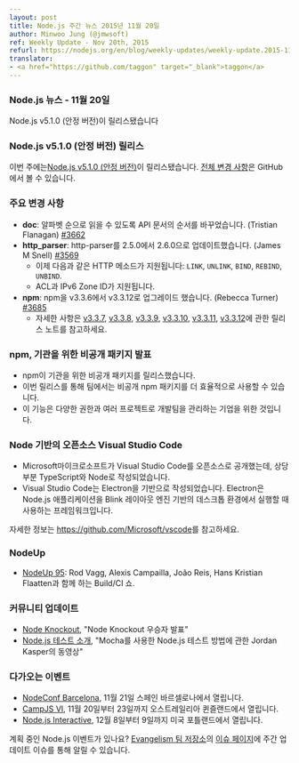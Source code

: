 ```yaml
---
layout: post
title: Node.js 주간 뉴스 2015년 11월 20일
author: Minwoo Jung (@jmwsoft)
ref: Weekly Update - Nov 20th, 2015
refurl: https://nodejs.org/en/blog/weekly-updates/weekly-update.2015-11-20/
translator:
- <a href="https://github.com/taggon" target="_blank">taggon</a>
---
```


<!--
### Node.js News — November 20th
Node.js v5.1.0 (Stable) is released
-->
### Node.js 뉴스 - 11월 20일
Node.js v5.1.0 (안정 버전)이 릴리스됐습니다

<!--
### Node.js v5.1.0 (Stable) Releases

This week we have one release: [Node.js v5.1.0 (Stable)](https://nodejs.org/en/blog/release/v5.1.0/). Complete changelog from previous releases can be found [on GitHub](https://github.com/nodejs/node/blob/master/CHANGELOG.md).
-->
### Node.js v5.1.0 (안정 버전) 릴리스

이번 주에는[Node.js v5.1.0 (안정 버전)](https://nodejs.org/en/blog/release/v5.1.0/)이 릴리스됐습니다. [전체 변경 사항](https://github.com/nodejs/node/blob/master/CHANGELOG.md)은 GitHub에서 볼 수 있습니다.

<!--
### Notable changes

* **doc**: All of the API docs have been re-ordered so as to read in alphabetical order (Tristian Flanagan) [#3662](https://github.com/nodejs/node/pull/3662).
* **http_parser**: update http-parser to 2.6.0 from 2.5.0 (James M Snell) [#3569](https://github.com/nodejs/node/pull/3569).
  - Now supports the following HTTP methods: `LINK`, `UNLINK`, `BIND`, `REBIND`, `UNBIND`.
  - Also added ACL and IPv6 Zone ID support.
* **npm**: upgrade npm to 3.3.12 from v3.3.6 (Rebecca Turner) [#3685](https://github.com/nodejs/node/pull/3685).
  - See the release notes for [v3.3.7](https://github.com/npm/npm/releases/tag/v3.3.7), [v3.3.8](https://github.com/npm/npm/releases/tag/v3.3.8), [v3.3.9](https://github.com/npm/npm/releases/tag/v3.3.9), [v3.3.10](https://github.com/npm/npm/releases/tag/v3.3.10), [v3.3.11](https://github.com/npm/npm/releases/tag/v3.3.11), and [v3.3.12](https://github.com/npm/npm/releases/tag/v3.3.12) for more details.
-->
### 주요 변경 사항

* **doc**: 알파벳 순으로 읽을 수 있도록 API 문서의 순서를 바꾸었습니다. (Tristian Flanagan) [#3662](https://github.com/nodejs/node/pull/3662)
* **http_parser**: http-parser를 2.5.0에서 2.6.0으로 업데이트했습니다. (James M Snell) [#3569](https://github.com/nodejs/node/pull/3569)
  - 이제 다음과 같은 HTTP 메소드가 지원됩니다: `LINK`, `UNLINK`, `BIND`, `REBIND`, `UNBIND`.
  - ACL과 IPv6 Zone ID가 지원됩니다.
* **npm**: npm을 v3.3.6에서 v3.3.12로 업그레이드 했습니다. (Rebecca Turner) [#3685](https://github.com/nodejs/node/pull/3685)
  - 자세한 사항은 [v3.3.7](https://github.com/npm/npm/releases/tag/v3.3.7), [v3.3.8](https://github.com/npm/npm/releases/tag/v3.3.8), [v3.3.9](https://github.com/npm/npm/releases/tag/v3.3.9), [v3.3.10](https://github.com/npm/npm/releases/tag/v3.3.10), [v3.3.11](https://github.com/npm/npm/releases/tag/v3.3.11), [v3.3.12](https://github.com/npm/npm/releases/tag/v3.3.12)에 관한 릴리스 노트를 참고하세요.

<!--
### npm announces Private Packages for Organizations

* npm released a set of features: Private Packages for Organizations.
* This release allows teams to use private npm packages more effectively. 
* It’s intended for businesses that manage developer teams, with varying permissions and multiple projects.
-->
### npm, 기관을 위한 비공개 패키지 발표

* npm이 기관을 위한 비공개 패키지를 릴리스했습니다.
* 이번 릴리스를 통해 팀에서는 비공개 npm 패키지를 더 효율적으로 사용할 수 있습니다.
* 이 기능은 다양한 권한과 여러 프로젝트로 개발팀을 관리하는 기업을 위한 것입니다.

<!--
### Open-sourced Visual Studio Code is based on Node

* Microsoft has open-sourced Visual Studio Code and it's a lot of TypeScript and Node.
* Visual Studio Code is based on Electron, a framework which is used to deploy Node.js applications for the desktop running on Blink layout engine.

See https://github.com/Microsoft/vscode for more information.
-->
### Node 기반의 오픈소스 Visual Studio Code

* Microsoft마이크로소프트가 Visual Studio Code를 오픈소스로 공개했는데, 상당 부분 TypeScript와 Node로 작성되었습니다.
* Visual Studio Code는 Electron을 기반으로 작성되었습니다. Electron은 Node.js 애플리케이션을 Blink 레이아웃 엔진 기반의 데스크톱 환경에서 실행할 때 사용하는 프레임워크입니다.

자세한 정보는 <https://github.com/Microsoft/vscode>를 참고하세요.

<!--
### NodeUp

* [NodeUp 95](http://nodeup.com/ninetyfive): A Build/CI Show with Rod Vagg, Alexis Campailla, João Reis, and Hans Kristian Flaatten.
-->
### NodeUp

* [NodeUp 95](http://nodeup.com/ninetyfive): Rod Vagg, Alexis Campailla, João Reis, Hans Kristian Flaatten과 함께 하는 Build/CI 쇼.

<!--
### Community Updates

* [Node Knockout](http://www.nodeknockout.com/), "Node Knockout winners have been announced."
* [Introduction to Testing Node.js](https://www.youtube.com/watch?v=u2XCdkL4bWI), "A video of Jordan Kasper how to test Node.js apps with Mocha."
-->
### 커뮤니티 업데이트

* [Node Knockout](http://www.nodeknockout.com/), "Node Knockout 우승자 발표"
* [Node.js 테스트 소개](https://www.youtube.com/watch?v=u2XCdkL4bWI), "Mocha를 사용한 Node.js 테스트 방법에 관한 Jordan Kasper의 동영상"
<!--
### Upcoming Events

* [NodeConf Barcelona](https://ti.to/barcelonajs/nodeconf-barcelona-2015), November 21st at Barcelona, Spain
* [CampJS VI](http://vi.campjs.com), November 20th – 23th at Queensland, Australia
* [Node.js Interactive](http://events.linuxfoundation.org/events/node-interactive), December 8th - 9th at Portland, US.

Have an event about Node.js coming up? You can put your events here through the [Evangelism team repo](https://github.com/nodejs/evangelism) and announce it in the [Issues page](https://github.com/nodejs/evangelism/issues/191), specifically the Weekly Updates issue.
-->
### 다가오는 이벤트

* [NodeConf Barcelona](https://ti.to/barcelonajs/nodeconf-barcelona-2015), 11월 21일 스페인 바르셀로나에서 열립니다.
* [CampJS VI](http://vi.campjs.com), 11월 20일부터 23일까지 오스트레일리아 퀸즐랜드에서 열립니다.
* [Node.js Interactive](http://events.linuxfoundation.org/events/node-interactive), 12월 8일부터 9일까지 미국 포틀랜드에서 열립니다.

계획 중인 Node.js 이벤트가 있나요? [Evangelism 팀 저장소](https://github.com/nodejs/evangelism)의 [이슈 페이지](https://github.com/nodejs/evangelism/issues)에 주간 업데이트 이슈를 통해 알릴 수 있습니다.
